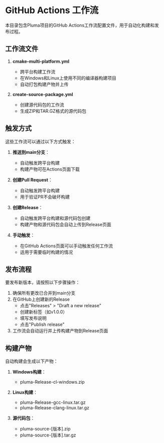 # GitHub Actions 工作流

本目录包含Pluma项目的GitHub Actions工作流配置文件，用于自动化构建和发布过程。

## 工作流文件

1. **cmake-multi-platform.yml**
   - 跨平台构建工作流
   - 在Windows和Linux上使用不同的编译器构建项目
   - 自动打包构建产物并上传

2. **create-source-package.yml**
   - 创建源代码包的工作流
   - 生成ZIP和TAR.GZ格式的源代码包

## 触发方式

这些工作流可以通过以下方式触发：

1. **推送到main分支**：
   - 自动触发跨平台构建
   - 构建产物可在Actions页面下载

2. **创建Pull Request**：
   - 自动触发跨平台构建
   - 用于验证PR不会破坏构建

3. **创建Release**：
   - 自动触发跨平台构建和源代码包创建
   - 构建产物和源代码包会自动上传到Release页面

4. **手动触发**：
   - 在GitHub Actions页面可以手动触发任何工作流
   - 适用于需要临时构建的情况

## 发布流程

要发布新版本，请按照以下步骤操作：

1. 确保所有更改已合并到main分支
2. 在GitHub上创建新的Release
   - 点击"Releases" > "Draft a new release"
   - 创建新标签（如v1.0.0）
   - 填写发布说明
   - 点击"Publish release"
3. 工作流会自动运行并上传构建产物到Release页面

## 构建产物

自动构建会生成以下产物：

1. **Windows构建**：
   - pluma-Release-cl-windows.zip

2. **Linux构建**：
   - pluma-Release-gcc-linux.tar.gz
   - pluma-Release-clang-linux.tar.gz

3. **源代码包**：
   - pluma-source-[版本].zip
   - pluma-source-[版本].tar.gz
